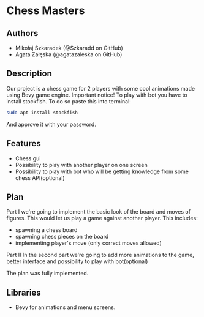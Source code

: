 # Chess Masters

## Authors
- Mikołaj Szkaradek (@Szkaradd on GitHub)
- Agata Załęska (@agatazaleska on GitHub)

## Description
Our project is a chess game for 2 players with some cool animations made using Bevy game engine.
Important notice! To play with bot you have to install stockfish. To do so paste this into terminal:

```bash
sudo apt install stockfish
```

And approve it with your password.

## Features
- Chess gui
- Possibility to play with another player on one screen
- Possibility to play with bot who will be getting knowledge from some chess API(optional)

## Plan

Part I
we're going to implement the basic look of the board and moves of figures.
This would let us play a game against another player. This includes:

- spawning a chess board
- spawning chess pieces on the board
- implementing player's move (only correct moves allowed)


Part II
In the second part we're going to add more animations to the game, better interface and possibility to play with bot(optional)

The plan was fully implemented.

## Libraries
- Bevy for animations and menu screens.
